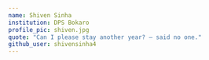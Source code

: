```yaml
---
name: Shiven Sinha
institution: DPS Bokaro
profile_pic: shiven.jpg
quote: "Can I please stay another year? – said no one."
github_user: shivensinha4
---
```

